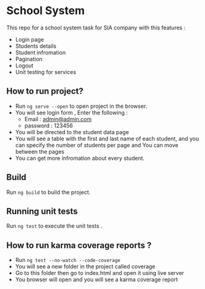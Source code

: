 # School System

This repo for a school system task for SIA company with this features : 

- Login page
- Students details 
- Student infromation 
- Pagination
- Logout 
- Unit testing for services

## How to run project?

- Run `ng serve --open` to open project in the browser.
- You will see login form , Enter the following : 
  - Email : admin@admin.com
  - password : 123456
- You will be directed to the student data page
- You will see a table with the first and last name of each student, and you can specify the number of students per page and You can move between the pages 
- You can get more infromation about every student.

## Build

Run `ng build` to build the project.

## Running unit tests

Run `ng test` to execute the unit tests .

## How to run karma coverage reports ? 

- Run `ng test --no-watch --code-coverage`
- You will see a new folder in the project called coverage
- Go to this folder then go to index.html and open it using live server 
- You browser will open and you will see a karma coverage report  
